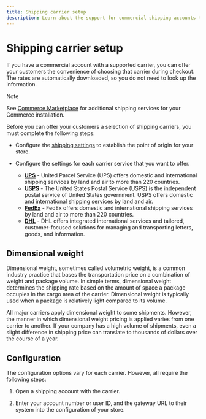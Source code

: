 ```yaml
---
title: Shipping carrier setup
description: Learn about the support for commercial shipping accounts that is available for your store.
---
```

# Shipping carrier setup

If you have a commercial account with a supported carrier, you can offer your customers the convenience of choosing that carrier during checkout. The rates are automatically downloaded, so you do not need to look up the information.

>[!NOTE]
>
>See [Commerce Marketplace](../getting-started/commerce-marketplace.md) for additional shipping services for your Commerce installation.

Before you can offer your customers a selection of shipping carriers, you must complete the following steps:

- Configure the [shipping settings](shipping-settings.md) to establish the point of origin for your store.

- Configure the settings for each carrier service that you want to offer.

   - [**UPS**](ups.md)  - United Parcel Service (UPS) offers domestic and international shipping services by land and air to more than 220 countries.
   - [**USPS**](usps.md) - The United States Postal Service (USPS) is the independent postal service of United States government. USPS offers domestic and international shipping services by land and air.
   - [**FedEx**](fedex.md) - FedEx offers domestic and international shipping services by land and air to more than 220 countries.
   - [**DHL**](dhl.md) - DHL offers integrated international services and tailored, customer-focused solutions for managing and transporting letters, goods, and information.

## Dimensional weight

Dimensional weight, sometimes called volumetric weight, is a common industry practice that bases the transportation price on a combination of weight and package volume. In simple terms, dimensional weight determines the shipping rate based on the amount of space a package occupies in the cargo area of the carrier. Dimensional weight is typically used when a package is relatively light compared to its volume.

All major carriers apply dimensional weight to some shipments. However, the manner in which dimensional weight pricing is applied varies from one carrier to another. If your company has a high volume of shipments, even a slight difference in shipping price can translate to thousands of dollars over the course of a year.

## Configuration

The configuration options vary for each carrier. However, all require the following steps:

1. Open a shipping account with the carrier.

1. Enter your account number or user ID, and the gateway URL to their system into the configuration of your store.
